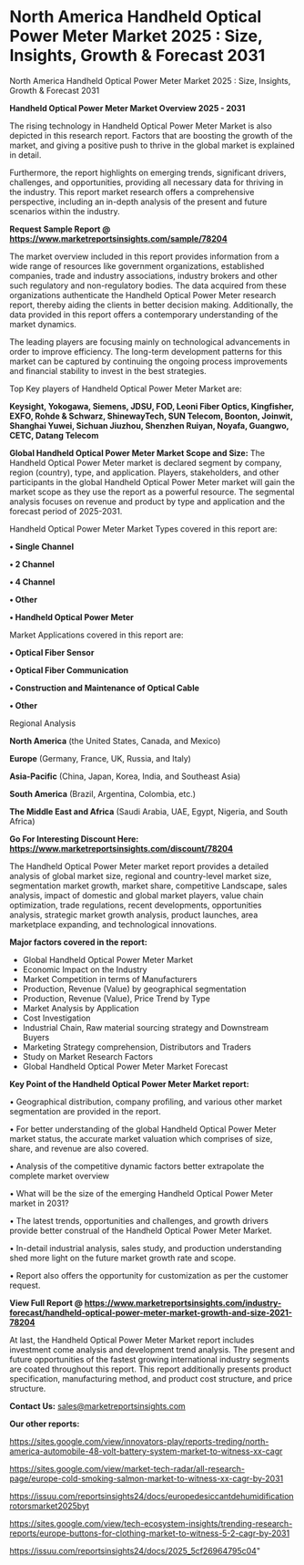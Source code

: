 # North America Handheld Optical Power Meter Market 2025 : Size, Insights, Growth & Forecast 2031
North America Handheld Optical Power Meter Market 2025 : Size, Insights, Growth & Forecast 2031

<Strong> Handheld Optical Power Meter Market Overview 2025 - 2031</strong>

The rising technology in Handheld Optical Power Meter Market is also depicted in this research report. Factors that are boosting the growth of the market, and giving a positive push to thrive in the global market is explained in detail.

Furthermore, the report highlights on emerging trends, significant drivers, challenges, and opportunities, providing all necessary data for thriving in the industry. This report market research offers a comprehensive perspective, including an in-depth analysis of the present and future scenarios within the industry.

<strong>Request Sample Report @ <a href=https://www.marketreportsinsights.com/sample/78204>https://www.marketreportsinsights.com/sample/78204</a></strong>

The market overview included in this report provides information from a wide range of resources like government organizations, established companies, trade and industry associations, industry brokers and other such regulatory and non-regulatory bodies. The data acquired from these organizations authenticate the Handheld Optical Power Meter research report, thereby aiding the clients in better decision making. Additionally, the data provided in this report offers a contemporary understanding of the market dynamics.

The leading players are focusing mainly on technological advancements in order to improve efficiency. The long-term development patterns for this market can be captured by continuing the ongoing process improvements and financial stability to invest in the best strategies.

Top Key players of Handheld Optical Power Meter Market are:

<strong>Keysight, Yokogawa, Siemens, JDSU, FOD, Leoni Fiber Optics, Kingfisher, EXFO, Rohde & Schwarz, ShinewayTech, SUN Telecom, Boonton, Joinwit, Shanghai Yuwei, Sichuan Jiuzhou, Shenzhen Ruiyan, Noyafa, Guangwo, CETC, Datang Telecom</strong>

<strong><b>Global Handheld Optical Power Meter Market Scope and Size:</b></strong>
The Handheld Optical Power Meter market is declared segment by company, region (country), type, and application. Players, stakeholders, and other participants in the global Handheld Optical Power Meter market will gain the market scope as they use the report as a powerful resource. The segmental analysis focuses on revenue and product by type and application and the forecast period of 2025-2031.

Handheld Optical Power Meter Market Types covered in this report are:

<strong>• Single Channel

• 2 Channel

• 4 Channel

• Other

• Handheld Optical Power Meter</strong>

Market Applications covered in this report are:

<strong>• Optical Fiber Sensor

• Optical Fiber Communication

• Construction and Maintenance of Optical Cable

• Other</strong> 

Regional Analysis

<strong>North America</strong> (the United States, Canada, and Mexico)

<strong>Europe</strong> (Germany, France, UK, Russia, and Italy)

<strong>Asia-Pacific</strong> (China, Japan, Korea, India, and Southeast Asia)

<strong>South America</strong> (Brazil, Argentina, Colombia, etc.)

<strong>The Middle East and Africa</strong> (Saudi Arabia, UAE, Egypt, Nigeria, and South Africa)

<strong>Go For Interesting Discount Here: <a href=https://www.marketreportsinsights.com/discount/78204>https://www.marketreportsinsights.com/discount/78204</a></strong>

The Handheld Optical Power Meter market report provides a detailed analysis of global market size, regional and country-level market size, segmentation market growth, market share, competitive Landscape, sales analysis, impact of domestic and global market players, value chain optimization, trade regulations, recent developments, opportunities analysis, strategic market growth analysis, product launches, area marketplace expanding, and technological innovations.

<strong><b>Major factors covered in the report:</b></strong>
<ul>
  <li>Global Handheld Optical Power Meter Market </li>
  <li>Economic Impact on the Industry</li>
  <li>Market Competition in terms of Manufacturers</li>
  <li>Production, Revenue (Value) by geographical segmentation</li>
  <li>Production, Revenue (Value), Price Trend by Type</li>
  <li>Market Analysis by Application</li>
  <li>Cost Investigation</li>
  <li>Industrial Chain, Raw material sourcing strategy and Downstream Buyers</li>
  <li>Marketing Strategy comprehension, Distributors and Traders</li>
  <li>Study on Market Research Factors</li>
  <li>Global Handheld Optical Power Meter Market Forecast</li>
</ul>

<strong><b>Key Point of the Handheld Optical Power Meter Market report:</b></strong>

• Geographical distribution, company profiling, and various other market segmentation are provided in the report.

• For better understanding of the global Handheld Optical Power Meter market status, the accurate market valuation which comprises of size, share, and revenue are also covered.

• Analysis of the competitive dynamic factors better extrapolate the complete market overview

• What will be the size of the emerging Handheld Optical Power Meter market in 2031?

• The latest trends, opportunities and challenges, and growth drivers provide better construal of the Handheld Optical Power Meter Market.

• In-detail industrial analysis, sales study, and production understanding shed more light on the future market growth rate and scope.

• Report also offers the opportunity for customization as per the customer request.

<strong><b>View Full Report @ <a href=https://www.marketreportsinsights.com/industry-forecast/handheld-optical-power-meter-market-growth-and-size-2021-78204>https://www.marketreportsinsights.com/industry-forecast/handheld-optical-power-meter-market-growth-and-size-2021-78204</a></b></strong>


At last, the Handheld Optical Power Meter Market report includes investment come analysis and development trend analysis. The present and future opportunities of the fastest growing international industry segments are coated throughout this report. This report additionally presents product specification, manufacturing method, and product cost structure, and price structure.

<strong>Contact Us:</strong>
sales@marketreportsinsights.com

<strong>Our other reports:</strong>

<a href=https://sites.google.com/view/innovators-play/reports-treding/north-america-automobile-48-volt-battery-system-market-to-witness-xx-cagr>https://sites.google.com/view/innovators-play/reports-treding/north-america-automobile-48-volt-battery-system-market-to-witness-xx-cagr</a>

<a href=https://sites.google.com/view/market-tech-radar/all-research-page/europe-cold-smoking-salmon-market-to-witness-xx-cagr-by-2031>https://sites.google.com/view/market-tech-radar/all-research-page/europe-cold-smoking-salmon-market-to-witness-xx-cagr-by-2031</a>

<a href=https://issuu.com/reportsinsights24/docs/europedesiccantdehumidificationrotorsmarket2025byt>https://issuu.com/reportsinsights24/docs/europedesiccantdehumidificationrotorsmarket2025byt</a>

<a href=https://sites.google.com/view/tech-ecosystem-insights/trending-research-reports/europe-buttons-for-clothing-market-to-witness-5-2-cagr-by-2031>https://sites.google.com/view/tech-ecosystem-insights/trending-research-reports/europe-buttons-for-clothing-market-to-witness-5-2-cagr-by-2031</a>

<a href=https://issuu.com/reportsinsights24/docs/2025_5cf26964795c04>https://issuu.com/reportsinsights24/docs/2025_5cf26964795c04</a>"
